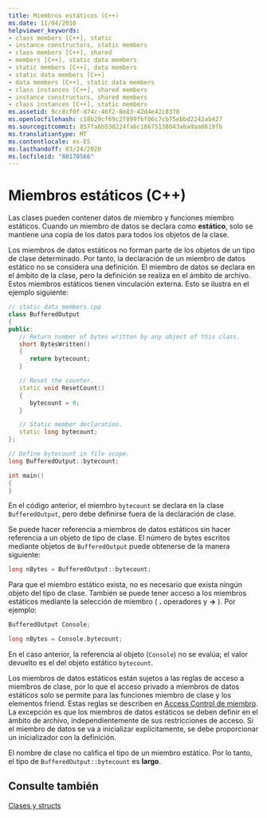 ```yaml
---
title: Miembros estáticos (C++)
ms.date: 11/04/2016
helpviewer_keywords:
- class members [C++], static
- instance constructors, static members
- class members [C++], shared
- members [C++], static data members
- static members [C++], data members
- static data members [C++]
- data members [C++], static data members
- class instances [C++], shared members
- instance constructors, shared members
- class instances [C++], static members
ms.assetid: 9cc8cf0f-d74c-46f2-8e83-42d4e42c8370
ms.openlocfilehash: c18b29cf69c2f899fbf06c7cb75ebbd2242ab427
ms.sourcegitcommit: 857fa6b530224fa6c18675138043aba9aa0619fb
ms.translationtype: MT
ms.contentlocale: es-ES
ms.lasthandoff: 03/24/2020
ms.locfileid: "80178566"
---
```

# <a name="static-members-c"></a>Miembros estáticos (C++)

Las clases pueden contener datos de miembro y funciones miembro estáticos. Cuando un miembro de datos se declara como **estático**, solo se mantiene una copia de los datos para todos los objetos de la clase.

Los miembros de datos estáticos no forman parte de los objetos de un tipo de clase determinado. Por tanto, la declaración de un miembro de datos estático no se considera una definición. El miembro de datos se declara en el ámbito de la clase, pero la definición se realiza en el ámbito de archivo. Estos miembros estáticos tienen vinculación externa. Esto se ilustra en el ejemplo siguiente:

```cpp
// static_data_members.cpp
class BufferedOutput
{
public:
   // Return number of bytes written by any object of this class.
   short BytesWritten()
   {
      return bytecount;
   }

   // Reset the counter.
   static void ResetCount()
   {
      bytecount = 0;
   }

   // Static member declaration.
   static long bytecount;
};

// Define bytecount in file scope.
long BufferedOutput::bytecount;

int main()
{
}
```

En el código anterior, el miembro `bytecount` se declara en la clase `BufferedOutput`, pero debe definirse fuera de la declaración de clase.

Se puede hacer referencia a miembros de datos estáticos sin hacer referencia a un objeto de tipo de clase. El número de bytes escritos mediante objetos de `BufferedOutput` puede obtenerse de la manera siguiente:

```cpp
long nBytes = BufferedOutput::bytecount;
```

Para que el miembro estático exista, no es necesario que exista ningún objeto del tipo de clase. También se puede tener acceso a los miembros estáticos mediante la selección de miembro ( **.** operadores y **->** ). Por ejemplo:

```cpp
BufferedOutput Console;

long nBytes = Console.bytecount;
```

En el caso anterior, la referencia al objeto (`Console`) no se evalúa; el valor devuelto es el del objeto estático `bytecount`.

Los miembros de datos estáticos están sujetos a las reglas de acceso a miembros de clase, por lo que el acceso privado a miembros de datos estáticos solo se permite para las funciones miembro de clase y los elementos friend. Estas reglas se describen en [Access Control de miembro](../cpp/member-access-control-cpp.md). La excepción es que los miembros de datos estáticos se deben definir en el ámbito de archivo, independientemente de sus restricciones de acceso. Si el miembro de datos se va a inicializar explícitamente, se debe proporcionar un inicializador con la definición.

El nombre de clase no califica el tipo de un miembro estático. Por lo tanto, el tipo de `BufferedOutput::bytecount` es **largo**.

## <a name="see-also"></a>Consulte también

[Clases y structs](../cpp/classes-and-structs-cpp.md)
